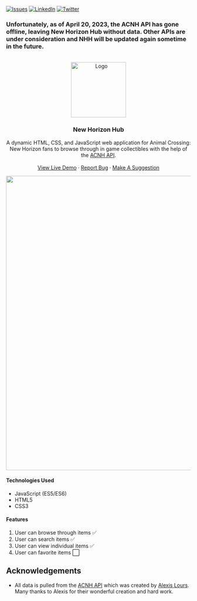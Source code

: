[![Issues][issues-shield]][issues-url]
[![LinkedIn][linkedin-shield]][linkedin-url]
[![Twitter][twitter-shield]][twitter-url]

### Unfortunately, as of April 20, 2023, the ACNH API has gone offline, leaving New Horizon Hub without data. Other APIs are under consideration and NHH will be updated again sometime in the future.

<!-- PROJECT LOGO -->
<br />
<div align="center">
  <a href="https://github.com/Jimmy-Vu/new-horizon-hub">
    <img src="https://user-images.githubusercontent.com/88172055/200084628-c53a6b2b-1377-4e63-aac5-848968152bd7.png" alt="Logo" height="150">
  </a>

  
<h3 align="center">New Horizon Hub</h3>

  <p align="center">
    A dynamic HTML, CSS, and JavaScript web application for Animal Crossing: New Horizon fans to browse through in game collectibles with the help of the <a href="http://acnhapi.com">ACNH API</a>.
    <br />
    <br />
    <a href="https://jimmy-vu.github.io/new-horizon-hub/">View Live Demo</a>
    ·
    <a href="https://github.com/Jimmy-Vu/new-horizon-hub/issues">Report Bug</a>
    ·
    <a href="https://github.com/Jimmy-Vu/new-horizon-hub/issues">Make A Suggestion</a>
  </p>
</div>

<p align="center">
  <img width="800" src="https://user-images.githubusercontent.com/88172055/199908888-bf9285e2-4d66-4e09-879d-f0f5d847d617.png" />
 </p>
 

#### Technologies Used
* JavaScript (ES5/ES6)
* HTML5
* CSS3

#### Features
1. User can browse through items :white_check_mark:
2. User can search items :white_check_mark:
3. User can view individual items :white_check_mark:
4. User can favorite items :white_large_square:

## Acknowledgements

* All data is pulled from the [ACNH API](http://acnhapi.com/) which was created by [Alexis Lours](https://github.com/alexislours). Many thanks to Alexis for their wonderful creation and hard work. 

<!-- MARKDOWN LINKS & IMAGES -->
<!-- https://www.markdownguide.org/basic-syntax/#reference-style-links -->

[issues-shield]: https://img.shields.io/github/issues/Jimmy-Vu/new-horizon-hub?style=for-the-badge
[issues-url]: https://github.com/Jimmy-Vu/new-horizon-hub/issues
[linkedin-shield]: https://img.shields.io/badge/-LinkedIn-black.svg?style=for-the-badge&logo=linkedin&colorB=2e67c2
[linkedin-url]: https://linkedin.com/in/JimmyVu2
[twitter-shield]: https://img.shields.io/badge/Twitter-1DA1F2?style=for-the-badge&logo=twitter&logoColor=white
[twitter-url]: https://twitter.com/thrownewJimmy
